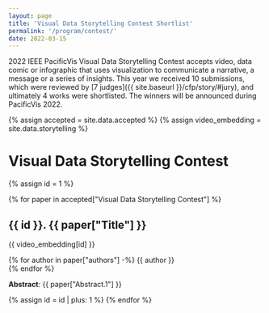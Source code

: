 ```yaml
---
layout: page
title: 'Visual Data Storytelling Contest Shortlist'
permalink: '/program/contest/'
date: 2022-03-15
---
```


2022 IEEE PacificVis Visual Data Storytelling Contest accepts video, data comic or infographic that uses visualization to communicate a narrative, a message or a series of insights. This year we received 10 submissions, which were reviewed by [7 judges]({{ site.baseurl }}/cfp/story/#jury), and ultimately 4 works were shortlisted. The winners will be announced during PacificVis 2022.

<!-- To view all shortlisted entries, please visit the Storytelling Contest Showcase on Vimeo. -->

<script src="https://unpkg.com/vue@3"></script>

{% assign accepted = site.data.accepted %}
{% assign video_embedding = site.data.storytelling %}

# Visual Data Storytelling Contest

{% assign id = 1 %}

{% for paper in accepted["Visual Data Storytelling Contest"] %}
## {{ id }}. <span class="contest-title">{{ paper["Title"] }}</span>

{{ video_embedding[id] }}

{% for author in paper["authors"] -%}
<span class="paper-author">{{ author }}</span><br/>
{% endfor %}

**Abstract**: {{ paper["Abstract.1"] }}

{% assign id = id | plus: 1 %}
{% endfor %}

<!-- script type="text/javascript" src="{{ site.baseurl }}/assets/javascripts/accepted.js"></script -->
